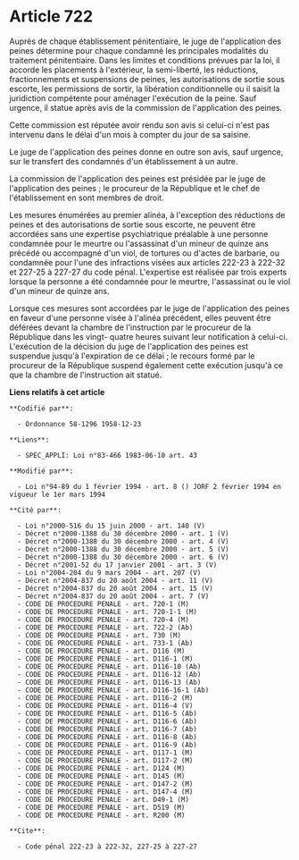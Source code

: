 # Article 722

Auprès de chaque établissement pénitentiaire, le juge de l'application des peines détermine pour chaque condamné les
principales modalités du traitement pénitentiaire. Dans les limites et conditions prévues par la loi, il accorde les
placements à l'extérieur, la semi-liberté, les réductions, fractionnements et suspensions de peines, les autorisations de
sortie sous escorte, les permissions de sortir, la libération conditionnelle ou il saisit la juridiction compétente pour
aménager l'exécution de la peine. Sauf urgence, il statue après avis de la commission de l'application des peines.

Cette commission est réputée avoir rendu son avis si celui-ci n'est pas intervenu dans le délai d'un mois à compter du jour
de sa saisine.

Le juge de l'application des peines donne en outre son avis, sauf urgence, sur le transfert des condamnés d'un établissement
à un autre.

La commission de l'application des peines est présidée par le juge de l'application des peines ; le procureur de la
République et le chef de l'établissement en sont membres de droit.

Les mesures énumérées au premier alinéa, à l'exception des réductions de peines et des autorisations de sortie sous escorte,
ne peuvent être accordées sans une expertise psychiatrique préalable à une personne condamnée pour le meurtre ou l'assassinat
d'un mineur de quinze ans précédé ou accompagné d'un viol, de tortures ou d'actes de barbarie, ou condamnée pour l'une des
infractions visées aux articles 222-23 à 222-32 et 227-25 à 227-27 du code pénal. L'expertise est réalisée par trois experts
lorsque la personne a été condamnée pour le meurtre, l'assassinat ou le viol d'un mineur de quinze ans.

Lorsque ces mesures sont accordées par le juge de l'application des peines en faveur d'une personne visée à l'alinéa
précédent, elles peuvent être déférées devant la chambre de l'instruction par le procureur de la République dans les vingt-
quatre heures suivant leur notification à celui-ci. L'exécution de la décision du juge de l'application des peines est
suspendue jusqu'à l'expiration de ce délai ; le recours formé par le procureur de la République suspend également cette
exécution jusqu'à ce que la chambre de l'instruction ait statué.

**Liens relatifs à cet article**

	**Codifié par**:

	  - Ordonnance 58-1296 1958-12-23

	**Liens**:

	  - SPEC_APPLI: Loi n°83-466 1983-06-10 art. 43

	**Modifié par**:

	  - Loi n°94-89 du 1 février 1994 - art. 8 () JORF 2 février 1994 en vigueur le 1er mars 1994

	**Cité par**:

	  - Loi n°2000-516 du 15 juin 2000 - art. 140 (V)
	  - Décret n°2000-1388 du 30 décembre 2000 - art. 1 (V)
	  - Décret n°2000-1388 du 30 décembre 2000 - art. 4 (V)
	  - Décret n°2000-1388 du 30 décembre 2000 - art. 5 (V)
	  - Décret n°2000-1388 du 30 décembre 2000 - art. 6 (V)
	  - Décret n°2001-52 du 17 janvier 2001 - art. 3 (V)
	  - Loi n°2004-204 du 9 mars 2004 - art. 207 (V)
	  - Décret n°2004-837 du 20 août 2004 - art. 11 (V)
	  - Décret n°2004-837 du 20 août 2004 - art. 15 (V)
	  - Décret n°2004-837 du 20 août 2004 - art. 7 (V)
	  - CODE DE PROCEDURE PENALE - art. 720-1 (M)
	  - CODE DE PROCEDURE PENALE - art. 720-1-1 (M)
	  - CODE DE PROCEDURE PENALE - art. 720-4 (M)
	  - CODE DE PROCEDURE PENALE - art. 722-2 (Ab)
	  - CODE DE PROCEDURE PENALE - art. 730 (M)
	  - CODE DE PROCEDURE PENALE - art. 733-1 (Ab)
	  - CODE DE PROCEDURE PENALE - art. D116 (M)
	  - CODE DE PROCEDURE PENALE - art. D116-1 (M)
	  - CODE DE PROCEDURE PENALE - art. D116-10 (Ab)
	  - CODE DE PROCEDURE PENALE - art. D116-12 (Ab)
	  - CODE DE PROCEDURE PENALE - art. D116-13 (Ab)
	  - CODE DE PROCEDURE PENALE - art. D116-16-1 (Ab)
	  - CODE DE PROCEDURE PENALE - art. D116-2 (M)
	  - CODE DE PROCEDURE PENALE - art. D116-4 (V)
	  - CODE DE PROCEDURE PENALE - art. D116-5 (Ab)
	  - CODE DE PROCEDURE PENALE - art. D116-6 (Ab)
	  - CODE DE PROCEDURE PENALE - art. D116-7 (Ab)
	  - CODE DE PROCEDURE PENALE - art. D116-8 (Ab)
	  - CODE DE PROCEDURE PENALE - art. D116-9 (Ab)
	  - CODE DE PROCEDURE PENALE - art. D117-1 (M)
	  - CODE DE PROCEDURE PENALE - art. D117-2 (M)
	  - CODE DE PROCEDURE PENALE - art. D124 (M)
	  - CODE DE PROCEDURE PENALE - art. D145 (M)
	  - CODE DE PROCEDURE PENALE - art. D147-2 (M)
	  - CODE DE PROCEDURE PENALE - art. D147-4 (M)
	  - CODE DE PROCEDURE PENALE - art. D49-1 (M)
	  - CODE DE PROCEDURE PENALE - art. D519 (M)
	  - CODE DE PROCEDURE PENALE - art. R200 (M)

	**Cite**:

	  - Code pénal 222-23 à 222-32, 227-25 à 227-27
